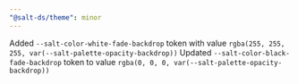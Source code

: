 ```yaml
---
"@salt-ds/theme": minor
---
```


Added `--salt-color-white-fade-backdrop` token with value `rgba(255, 255, 255, var(--salt-palette-opacity-backdrop))`
Updated `--salt-color-black-fade-backdrop` token to value `rgba(0, 0, 0, var(--salt-palette-opacity-backdrop))`
